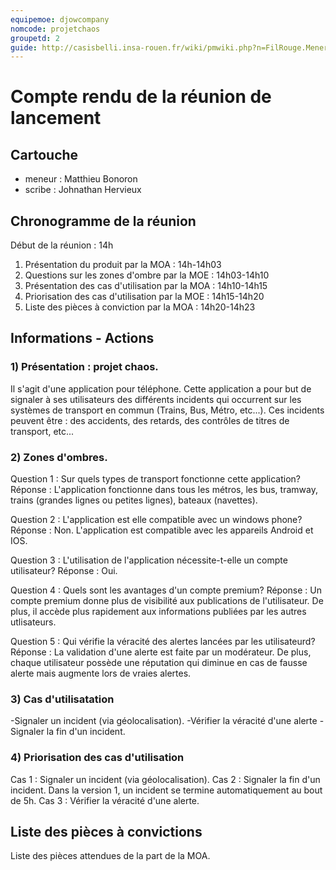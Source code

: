 ```yaml
---
equipemoe: djowcompany
nomcode: projetchaos
groupetd: 2
guide: http://casisbelli.insa-rouen.fr/wiki/pmwiki.php?n=FilRouge.MenerReunionLancement
---
```


# Compte rendu de la réunion de lancement

## Cartouche
 - meneur : Matthieu Bonoron
 - scribe : Johnathan Hervieux

## Chronogramme de la réunion

Début de la réunion : 14h

1) Présentation du produit par la MOA : 14h-14h03
2) Questions sur les zones d'ombre par la MOE : 14h03-14h10
3) Présentation des cas d'utilisation par la MOA : 14h10-14h15
4) Priorisation des cas d'utilisation par la MOE : 14h15-14h20
5) Liste des pièces à conviction par la MOA : 14h20-14h23

## Informations - Actions

### 1) Présentation : projet chaos.
Il s'agit d'une application pour téléphone. Cette application a pour but de signaler à ses utilisateurs des différents incidents qui occurrent sur les systèmes de transport en commun (Trains, Bus, Métro, etc...). 
Ces incidents peuvent être : des accidents, des retards, des contrôles de titres de transport, etc...

### 2) Zones d'ombres.
Question 1 : Sur quels types de transport fonctionne cette application? 
Réponse : L'application fonctionne dans tous les métros, les bus, tramway, trains (grandes lignes ou petites lignes), bateaux (navettes).

Question 2 : L'application est elle compatible avec un windows phone?
Réponse : Non. L'application est compatible avec les appareils Android et IOS.

Question 3 : L'utilisation de l'application nécessite-t-elle un compte utilisateur?
Réponse : Oui.

Question 4 : Quels sont les avantages d'un compte premium?
Réponse : Un compte premium donne plus de visibilité aux publications de l'utilisateur. De plus, il accède plus rapidement aux informations publiées par les autres utlisateurs.

Question 5 : Qui vérifie la véracité des alertes lancées par les utilisateurd?
Réponse : La validation d'une alerte est faite par un modérateur. De plus, chaque utilisateur possède une réputation qui diminue en cas de fausse alerte mais augmente lors de vraies alertes.

### 3) Cas d'utilisatation

-Signaler un incident (via géolocalisation).
-Vérifier la véracité d'une alerte
-Signaler la fin d'un incident.

### 4) Priorisation des cas d'utilisation

Cas 1 : Signaler un incident (via géolocalisation).
Cas 2 : Signaler la fin d'un incident.
Dans la version 1, un incident se termine automatiquement au bout de 5h.
Cas 3 : Vérifier la véracité d'une alerte.

## Liste des pièces à convictions
Liste des pièces attendues de la part de la MOA.

